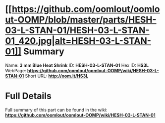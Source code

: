 
[[https://github.com/oomlout/oomlout-OOMP/blob/master/parts/HESH-03-L-STAN-01/HESH-03-L-STAN-01_420.jpg|alt=HESH-03-L-STAN-01]] 
Summary
=================

Name: __3 mm Blue Heat Shrink__
ID: __HESH-03-L-STAN-01__
Hex ID: __HS3L__
WebPage: __https://github.com/oomlout/oomlout-OOMP/wiki/HESH-03-L-STAN-01__
Short URL: __http://oom.lt/HS3L__

Full Details
==========================
Full summary of this part can be found in the wiki:   
__https://github.com/oomlout/oomlout-OOMP/wiki/HESH-03-L-STAN-01__   

